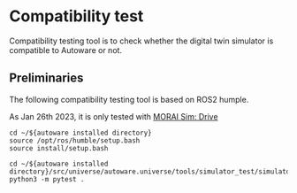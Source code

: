 # Compatibility test
Compatibility testing tool is to check whether the digital twin simulator is compatible to Autoware or not.

## Preliminaries

The following compatibility testing tool is based on ROS2 humple.

As Jan 26th 2023, it is only tested with [MORAI Sim: Drive](https://autowarefoundation.github.io/autoware-documentation/main/tutorials/ad-hoc-simulation/digital-twin-simulation/MORAI_Sim-tutorial/)


	cd ~/${autoware installed directory}
	source /opt/ros/humble/setup.bash
	source install/setup.bash

	cd ~/${autoware installed directory}/src/universe/autoware.universe/tools/simulator_test/simulator_compatibility_test/test_sim_common_manual_testing/
	python3 -m pytest .